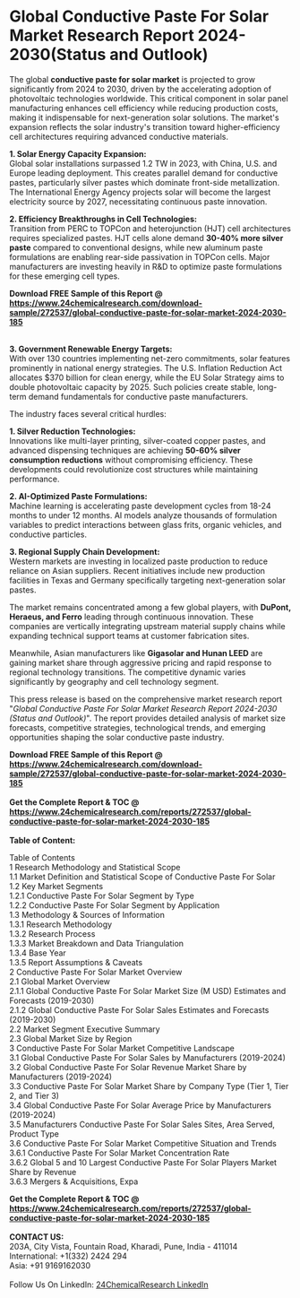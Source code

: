 <h1>Global Conductive Paste For Solar Market Research Report 2024-2030(Status and Outlook)</h1><p>The global <strong>conductive paste for solar market</strong> is projected to grow significantly from 2024 to 2030, driven by the accelerating adoption of photovoltaic technologies worldwide. This critical component in solar panel manufacturing enhances cell efficiency while reducing production costs, making it indispensable for next-generation solar solutions. The market's expansion reflects the solar industry's transition toward higher-efficiency cell architectures requiring advanced conductive materials.</p><p><strong>1. Solar Energy Capacity Expansion:</strong><br>
Global solar installations surpassed 1.2 TW in 2023, with China, U.S. and Europe leading deployment. This creates parallel demand for conductive pastes, particularly silver pastes which dominate front-side metallization. The International Energy Agency projects solar will become the largest electricity source by 2027, necessitating continuous paste innovation.</p><p><strong>2. Efficiency Breakthroughs in Cell Technologies:</strong><br>
Transition from PERC to TOPCon and heterojunction (HJT) cell architectures requires specialized pastes. HJT cells alone demand <strong>30-40% more silver paste</strong> compared to conventional designs, while new aluminum paste formulations are enabling rear-side passivation in TOPCon cells. Major manufacturers are investing heavily in R&amp;D to optimize paste formulations for these emerging cell types.</p><div><b>Download FREE Sample of this Report @ 
            <a href="https://www.24chemicalresearch.com/download-sample/272537/global-conductive-paste-for-solar-market-2024-2030-185">
            https://www.24chemicalresearch.com/download-sample/272537/global-conductive-paste-for-solar-market-2024-2030-185</a></b></div><br><p><strong>3. Government Renewable Energy Targets:</strong><br>
With over 130 countries implementing net-zero commitments, solar features prominently in national energy strategies. The U.S. Inflation Reduction Act allocates $370 billion for clean energy, while the EU Solar Strategy aims to double photovoltaic capacity by 2025. Such policies create stable, long-term demand fundamentals for conductive paste manufacturers.</p><p>The industry faces several critical hurdles:</p><p><strong>1. Silver Reduction Technologies:</strong><br>
Innovations like multi-layer printing, silver-coated copper pastes, and advanced dispensing techniques are achieving <strong>50-60% silver consumption reductions</strong> without compromising efficiency. These developments could revolutionize cost structures while maintaining performance.</p><p><strong>2. AI-Optimized Paste Formulations:</strong><br>
Machine learning is accelerating paste development cycles from 18-24 months to under 12 months. AI models analyze thousands of formulation variables to predict interactions between glass frits, organic vehicles, and conductive particles.</p><p><strong>3. Regional Supply Chain Development:</strong><br>
Western markets are investing in localized paste production to reduce reliance on Asian suppliers. Recent initiatives include new production facilities in Texas and Germany specifically targeting next-generation solar pastes.</p><p>The market remains concentrated among a few global players, with <strong>DuPont, Heraeus, and Ferro</strong> leading through continuous innovation. These companies are vertically integrating upstream material supply chains while expanding technical support teams at customer fabrication sites. </p><p>Meanwhile, Asian manufacturers like <strong>Gigasolar and Hunan LEED</strong> are gaining market share through aggressive pricing and rapid response to regional technology transitions. The competitive dynamic varies significantly by geography and cell technology segment.</p><p>This press release is based on the comprehensive market research report "<em>Global Conductive Paste For Solar Market Research Report 2024-2030 (Status and Outlook)</em>". The report provides detailed analysis of market size forecasts, competitive strategies, technological trends, and emerging opportunities shaping the solar conductive paste industry.</p><div><b>Download FREE Sample of this Report @ 
            <a href="https://www.24chemicalresearch.com/download-sample/272537/global-conductive-paste-for-solar-market-2024-2030-185">
            https://www.24chemicalresearch.com/download-sample/272537/global-conductive-paste-for-solar-market-2024-2030-185</a></b></div><br><div><b>Get the Complete Report & TOC @ 
            <a href="https://www.24chemicalresearch.com/reports/272537/global-conductive-paste-for-solar-market-2024-2030-185">
            https://www.24chemicalresearch.com/reports/272537/global-conductive-paste-for-solar-market-2024-2030-185</a></b></div><br>
            <b>Table of Content:</b><p>Table of Contents<br />
1 Research Methodology and Statistical Scope<br />
1.1 Market Definition and Statistical Scope of Conductive Paste For Solar<br />
1.2 Key Market Segments<br />
1.2.1 Conductive Paste For Solar Segment by Type<br />
1.2.2 Conductive Paste For Solar Segment by Application<br />
1.3 Methodology & Sources of Information<br />
1.3.1 Research Methodology<br />
1.3.2 Research Process<br />
1.3.3 Market Breakdown and Data Triangulation<br />
1.3.4 Base Year<br />
1.3.5 Report Assumptions & Caveats<br />
2 Conductive Paste For Solar Market Overview<br />
2.1 Global Market Overview<br />
2.1.1 Global Conductive Paste For Solar Market Size (M USD) Estimates and Forecasts (2019-2030)<br />
2.1.2 Global Conductive Paste For Solar Sales Estimates and Forecasts (2019-2030)<br />
2.2 Market Segment Executive Summary<br />
2.3 Global Market Size by Region<br />
3 Conductive Paste For Solar Market Competitive Landscape<br />
3.1 Global Conductive Paste For Solar Sales by Manufacturers (2019-2024)<br />
3.2 Global Conductive Paste For Solar Revenue Market Share by Manufacturers (2019-2024)<br />
3.3 Conductive Paste For Solar Market Share by Company Type (Tier 1, Tier 2, and Tier 3)<br />
3.4 Global Conductive Paste For Solar Average Price by Manufacturers (2019-2024)<br />
3.5 Manufacturers Conductive Paste For Solar Sales Sites, Area Served, Product Type<br />
3.6 Conductive Paste For Solar Market Competitive Situation and Trends<br />
3.6.1 Conductive Paste For Solar Market Concentration Rate<br />
3.6.2 Global 5 and 10 Largest Conductive Paste For Solar Players Market Share by Revenue<br />
3.6.3 Mergers & Acquisitions, Expa</p><div><b>Get the Complete Report & TOC @ 
            <a href="https://www.24chemicalresearch.com/reports/272537/global-conductive-paste-for-solar-market-2024-2030-185">
            https://www.24chemicalresearch.com/reports/272537/global-conductive-paste-for-solar-market-2024-2030-185</a></b></div><br><b>CONTACT US:</b><br>
            203A, City Vista, Fountain Road, Kharadi, Pune, India - 411014<br>
            International: +1(332) 2424 294<br>
            Asia: +91 9169162030 <br><br>
            Follow Us On LinkedIn: <a href="https://www.linkedin.com/company/24chemicalresearch/">24ChemicalResearch LinkedIn</a>